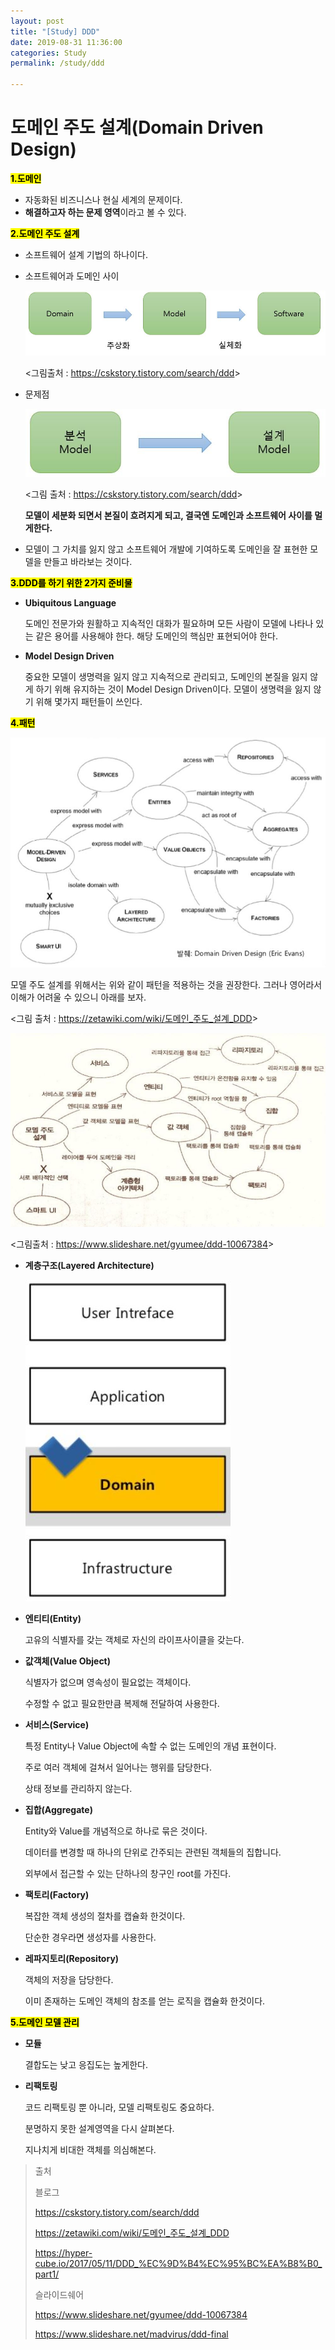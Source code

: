 ```yaml
---
layout: post
title: "[Study] DDD"
date: 2019-08-31 11:36:00
categories: Study
permalink: /study/ddd

---
```




# 도메인 주도 설계(Domain Driven Design)

**<mark>1.도메인</mark>**

- 자동화된 비즈니스나 현실 세계의 문제이다.
- **해결하고자 하는 문제 영역**이라고 볼 수 있다.

**<mark>2.도메인 주도 설계</mark>**

- 소프트웨어 설계 기법의 하나이다.

- 소프트웨어과 도메인 사이

  ![ddd_01](/img/ddd_01.JPG)

  <그림출처 : <https://cskstory.tistory.com/search/ddd>>

- 문제점

  ![ddd_02](/img/ddd_02.JPG)

  <그림 출처 : <https://cskstory.tistory.com/search/ddd>>

  **모델이 세분화 되면서 본질이 흐려지게 되고, 결국엔 도메인과 소프트웨어 사이를 멀게한다.**

- 모델이 그 가치를 잃지 않고 소프트웨어 개발에 기여하도록 도메인을 잘 표현한 모델을 만들고 바라보는 것이다.

**<mark>3.DDD를 하기 위한 2가지 준비물</mark>**

- **Ubiquitous Language**

  도메인 전문가와 원활하고 지속적인 대화가 필요하며 모든 사람이 모델에 나타나 있는 같은 용어를 사용해야 한다. 해당 도메인의 핵심만 표현되어야 한다.

- **Model Design Driven**

  중요한 모델이 생명력을 잃지 않고 지속적으로 관리되고, 도메인의 본질을 잃지 않게 하기 위해 유지하는 것이 Model Design Driven이다. 모델이 생명력을 잃지 않기 위해 몇가지 패턴들이 쓰인다.

**<mark>4.패턴</mark>**

![ddd_03](/img/ddd_03.JPG)

모델 주도 설계를 위해서는 위와 같이 패턴을 적용하는 것을 권장한다. 그러나 영어라서 이해가 어려울 수 있으니 아래를 보자.

<그림 출처 : <https://zetawiki.com/wiki/도메인_주도_설계_DDD>>

![ddd_04](/img/ddd_04.JPG)

<그림출처 : <https://www.slideshare.net/gyumee/ddd-10067384>> 

- **계층구조(Layered Architecture)**

  ![ddd_05](/img/ddd_05.JPG)

- **엔티티(Entity)**

  고유의 식별자를 갖는 객체로 자신의 라이프사이클을 갖는다.

- **값객체(Value Object)**

  식별자가 없으며 영속성이 필요없는 객체이다.

  수정할 수 없고 필요한만큼 복제해 전달하여 사용한다.

- **서비스(Service)**

  특정 Entity나 Value Object에 속할 수 없는 도메인의 개념 표현이다.

  주로 여러 객체에 걸쳐서 일어나는 행위를 담당한다.

  상태 정보를 관리하지 않는다.

- **집합(Aggregate)**

  Entity와 Value를 개념적으로 하나로 묶은 것이다.

  데이터를 변경할 때 하나의 단위로 간주되는 관련된 객체들의 집합니다.

  외부에서 접근할 수 있는 단하나의 창구인 root를 가진다.

- **팩토리(Factory)**

  복잡한 객체 생성의 절차를 캡슐화 한것이다.

  단순한 경우라면 생성자를 사용한다.

- **레파지토리(Repository)**

  객체의 저장을 담당한다.

  이미 존재하는 도메인 객체의 참조를 얻는 로직을 캡슐화 한것이다.

**<mark>5.도메인 모델 관리</mark>**

- **모듈**

  결합도는 낮고 응집도는 높게한다.

- **리팩토링**

  코드 리팩토링 뿐 아니라, 모델 리팩토링도 중요하다.

  분명하지 못한 설계영역을 다시 살펴본다.

  지나치게 비대한 객체를 의심해본다.





> 출처 
>
> 블로그
>
> https://cskstory.tistory.com/search/ddd
>
> https://zetawiki.com/wiki/도메인_주도_설계_DDD
>
> <https://hyper-cube.io/2017/05/11/DDD_%EC%9D%B4%EC%95%BC%EA%B8%B0_part1/>
>
> 
>
> 슬라이드쉐어
>
> https://www.slideshare.net/gyumee/ddd-10067384
>
> https://www.slideshare.net/madvirus/ddd-final

